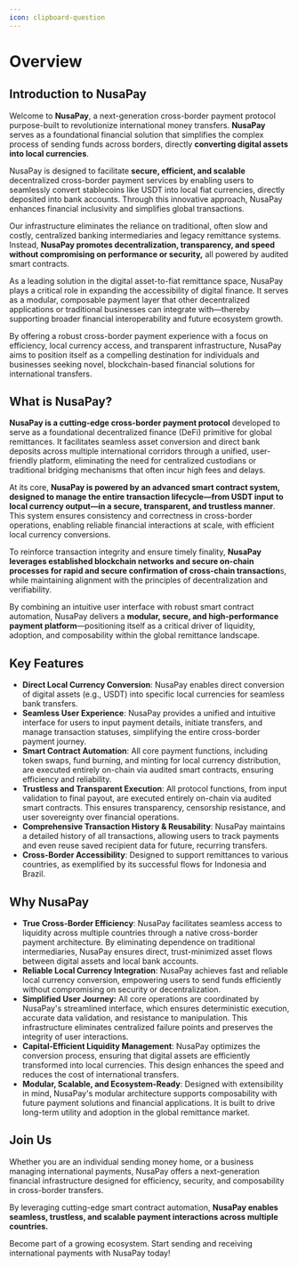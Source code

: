```yaml
---
icon: clipboard-question
---
```


# Overview

## Introduction to NusaPay

Welcome to **NusaPay**, a next-generation cross-border payment protocol purpose-built to revolutionize international money transfers. **NusaPay** serves as a foundational financial solution that simplifies the complex process of sending funds across borders, directly **converting digital assets into local currencies**.

NusaPay is designed to facilitate **secure, efficient, and scalable** decentralized cross-border payment services by enabling users to seamlessly convert stablecoins like USDT into local fiat currencies, directly deposited into bank accounts. Through this innovative approach, NusaPay enhances financial inclusivity and simplifies global transactions.

Our infrastructure eliminates the reliance on traditional, often slow and costly, centralized banking intermediaries and legacy remittance systems. Instead, **NusaPay promotes decentralization, transparency, and speed without compromising on performance or security,** all powered by audited smart contracts.

As a leading solution in the digital asset-to-fiat remittance space, NusaPay plays a critical role in expanding the accessibility of digital finance. It serves as a modular, composable payment layer that other decentralized applications or traditional businesses can integrate with—thereby supporting broader financial interoperability and future ecosystem growth.

By offering a robust cross-border payment experience with a focus on efficiency, local currency access, and transparent infrastructure, NusaPay aims to position itself as a compelling destination for individuals and businesses seeking novel, blockchain-based financial solutions for international transfers.

## What is NusaPay?

**NusaPay is a cutting-edge cross-border payment protocol** developed to serve as a foundational decentralized finance (DeFi) primitive for global remittances. It facilitates seamless asset conversion and direct bank deposits across multiple international corridors through a unified, user-friendly platform, eliminating the need for centralized custodians or traditional bridging mechanisms that often incur high fees and delays.

At its core, **NusaPay is powered by an advanced smart contract system, designed to manage the entire transaction lifecycle—from USDT input to local currency output—in a secure, transparent, and trustless manner**. This system ensures consistency and correctness in cross-border operations, enabling reliable financial interactions at scale, with efficient local currency conversions.

To reinforce transaction integrity and ensure timely finality, **NusaPay leverages established blockchain networks and secure on-chain processes for rapid and secure confirmation of cross-chain transaction**s, while maintaining alignment with the principles of decentralization and verifiability.

By combining an intuitive user interface with robust smart contract automation, NusaPay delivers a **modular, secure, and high-performance payment platform**—positioning itself as a critical driver of liquidity, adoption, and composability within the global remittance landscape.

## Key Features

* **Direct Local Currency Conversion**: NusaPay enables direct conversion of digital assets (e.g., USDT) into specific local currencies for seamless bank transfers.
* **Seamless User Experience**: NusaPay provides a unified and intuitive interface for users to input payment details, initiate transfers, and manage transaction statuses, simplifying the entire cross-border payment journey.
* **Smart Contract Automation**: All core payment functions, including token swaps, fund burning, and minting for local currency distribution, are executed entirely on-chain via audited smart contracts, ensuring efficiency and reliability.
* **Trustless and Transparent Execution**: All protocol functions, from input validation to final payout, are executed entirely on-chain via audited smart contracts. This ensures transparency, censorship resistance, and user sovereignty over financial operations.
* **Comprehensive Transaction History & Reusability**: NusaPay maintains a detailed history of all transactions, allowing users to track payments and even reuse saved recipient data for future, recurring transfers.
* **Cross-Border Accessibility**: Designed to support remittances to various countries, as exemplified by its successful flows for Indonesia and Brazil.

## Why NusaPay

* **True Cross-Border Efficiency**: NusaPay facilitates seamless access to liquidity across multiple countries through a native cross-border payment architecture. By eliminating dependence on traditional intermediaries, NusaPay ensures direct, trust-minimized asset flows between digital assets and local bank accounts.
* **Reliable Local Currency Integration**: NusaPay achieves fast and reliable local currency conversion, empowering users to send funds efficiently without compromising on security or decentralization.
* **Simplified User Journey:** All core operations are coordinated by NusaPay's streamlined interface, which ensures deterministic execution, accurate data validation, and resistance to manipulation. This infrastructure eliminates centralized failure points and preserves the integrity of user interactions.
* **Capital-Efficient Liquidity Management**: NusaPay optimizes the conversion process, ensuring that digital assets are efficiently transformed into local currencies. This design enhances the speed and reduces the cost of international transfers.
* **Modular, Scalable, and Ecosystem-Ready**: Designed with extensibility in mind, NusaPay's modular architecture supports composability with future payment solutions and financial applications. It is built to drive long-term utility and adoption in the global remittance market.

## Join Us

Whether you are an individual sending money home, or a business managing international payments, NusaPay offers a next-generation financial infrastructure designed for efficiency, security, and composability in cross-border transfers.

By leveraging cutting-edge smart contract automation, **NusaPay enables seamless, trustless, and scalable payment interactions across multiple countries.**

Become part of a growing ecosystem. Start sending and receiving international payments with NusaPay today!
